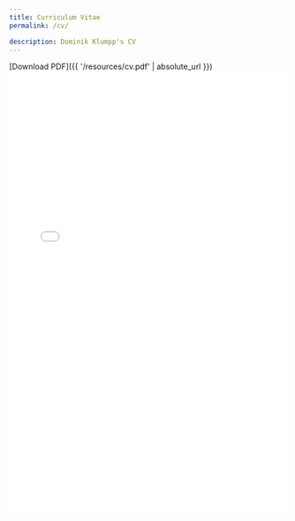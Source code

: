 ```yaml
---
title: Curriculum Vitae
permalink: /cv/

description: Dominik Klumpp's CV
---
```


[Download PDF]({{ '/resources/cv.pdf' | absolute_url }})
<embed src="{{ '/resources/cv.pdf' | absolute_url }}" width="100%" height="800vw"/>
